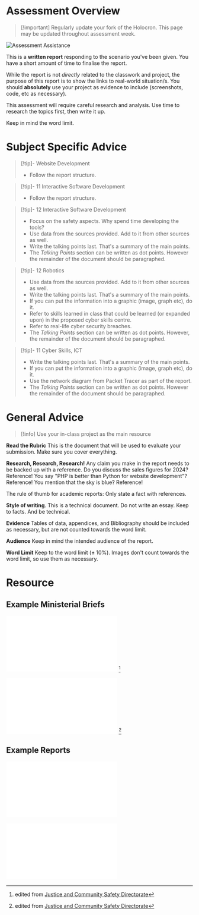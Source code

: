 # Assessment Overview

> [!important] Regularly update your fork of the Holocron. This page may be updated throughout assessment week.

![Assessment Assistance](https://youtu.be/yUWSxqSfXRw)

This is a **written report** responding to the scenario you've been given. You have a short amount of time to finalise the report. 

While the report is not *directly* related to the classwork and project, the purpose of this report is to show the links to real-world situation/s. You should **absolutely** use your project as evidence to include (screenshots, code, etc as necessary).

This assessment will require careful research and analysis. Use time to research the topics first, then write it up. 

Keep in mind the word limit.

# Subject Specific Advice

> [!tip]- Website Development
>  
> - Follow the report structure.

> [!tip]- 11 Interactive Software Development
> 
> - Follow the report structure.

> [!tip]- 12 Interactive Software Development
> 
> -  Focus on the safety aspects. Why spend time developing the tools? 
> -  Use data from the sources provided. Add to it from other sources as well.
> - Write the talking points last. That's a summary of the main points.
> - The *Talking Points* section can be written as dot points. However the remainder of the document should be paragraphed.


> [!tip]- 12 Robotics
> 
> - Use data from the sources provided. Add to it from other sources as well.
> - Write the talking points last. That's a summary of the main points.
> - If you can put the information into a graphic (image, graph etc), do it.
> - Refer to skills learned in class that could be learned (or expanded upon) in the proposed cyber skills centre.
> - Refer to real-life cyber security breaches.
> - The *Talking Points* section can be written as dot points. However, the remainder of the document should be paragraphed.


> [!tip]- 11 Cyber Skills, ICT
> 
> - Write the talking points last. That's a summary of the main points.
> - If you can put the information into a graphic (image, graph etc), do it.
> - Use the network diagram from Packet Tracer as part of the report.
> - The *Talking Points* section can be written as dot points. However the remainder of the document should be paragraphed.

# General Advice 

> [!info] Use your in-class project as the main resource

**Read the Rubric** This is the document that will be used to evaluate your submission. Make sure you cover everything.

**Research, Research, Research!** Any claim you make in the report needs to be backed up with a reference. Do you discuss the sales figures for 2024? Reference! You say "PHP is better than Python for website development"? Reference! You mention that the sky is blue? Reference!

The rule of thumb for academic reports: Only state a fact with references.

**Style of writing**. This is a technical document. Do not write an essay. Keep to facts. And be technical.

**Evidence** Tables of data, appendices, and Bibliography should be included as necessary, but are not counted towards the word limit.

**Audience** Keep in mind the intended audience of the report. 

**Word Limit** Keep to the word limit (± 10%). Images don't count towards the word limit, so use them as necessary. 

# Resource

## Example Ministerial Briefs


![2019-Quarter-2-Minister-for-Police-and-Emergency-Services](/_sharedContent/Assessments2024S2/2019-Quarter-2-Minister-for-Police-and-Emergency-Services.pdf) [^1]

![2019-Quarter-2-Minister-for-Corrections-and-Justice-Health](_sharedContent/Assessments2024S2/2019-Quarter-2-Minister-for-Corrections-and-Justice-Health.pdf) [^1]




[^1]:  edited from [Justice and Community Safety Directorate](https://www.justice.act.gov.au/about-us/freedom-of-information/open-access-ministerial-briefs)

## Example Reports

![Task 1 - Research & Development](_sharedContent/Assessments2024S2/Task%201%20-%20Research%20&%20Development.pdf)

![Digital Assets_ Tutorial Assignment 25_03_22](_sharedContent/Assessments2024S2/Digital%20Assets_%20Tutorial%20Assignment%2025_03_22.pdf)
